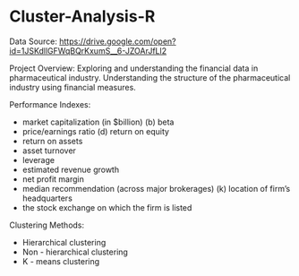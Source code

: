 # Cluster-Analysis-R

Data Source: https://drive.google.com/open?id=1JSKdllGFWqBQrKxumS__6-JZOArJfLl2

Project Overview:
Exploring and understanding the financial data in pharmaceutical industry. Understanding the structure of the pharmaceutical industry using financial measures.

Performance Indexes:
- market capitalization (in $billion) (b) beta
- price/earnings ratio (d) return on equity
- return on assets
- asset turnover
- leverage
- estimated revenue growth
- net profit margin
- median recommendation (across major brokerages) (k) location of firm’s headquarters
- the stock exchange on which the firm is listed

Clustering Methods:
- Hierarchical clustering 
- Non - hierarchical clustering 
- K - means clustering 

